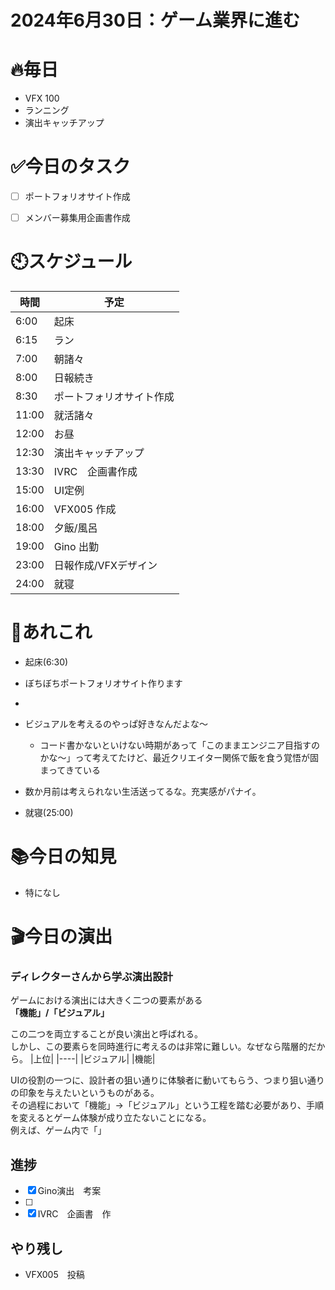 # 2024年6月30日：ゲーム業界に進む

# 🔥毎日
- VFX 100
- ランニング
- 演出キャッチアップ

# ✅今日のタスク
- [ ] ポートフォリオサイト作成
- [ ] メンバー募集用企画書作成


# 🕙スケジュール
| 時間 |  予定 |
|----|----|
|6:00|起床|
|6:15|ラン|
|7:00|朝諸々|
|8:00|日報続き|
|8:30|ポートフォリオサイト作成|
|11:00|就活諸々|
|12:00|お昼|
|12:30|演出キャッチアップ|
|13:30|IVRC　企画書作成|
|15:00|UI定例|
|16:00|VFX005 作成|
|18:00|夕飯/風呂|
|19:00|Gino 出勤|
|23:00|日報作成/VFXデザイン|
|24:00|就寝|


# 📌あれこれ
- 起床(6:30)

- ぼちぼちポートフォリオサイト作ります

- 
- ビジュアルを考えるのやっぱ好きなんだよな～
    - コード書かないといけない時期があって「このままエンジニア目指すのかな～」って考えてたけど、最近クリエイター関係で飯を食う覚悟が固まってきている
 
- 数か月前は考えられない生活送ってるな。充実感がパナイ。
- 就寝(25:00)


# 📚今日の知見
- 特になし
# 🎬今日の演出
### ディレクターさんから学ぶ演出設計

ゲームにおける演出には大きく二つの要素がある<br>
**「機能」/「ビジュアル」**

この二つを両立することが良い演出と呼ばれる。<br>
しかし、この要素らを同時進行に考えるのは非常に難しい。なぜなら階層的だから。
|上位|
|----|
|ビジュアル|
|機能|

UIの役割の一つに、設計者の狙い通りに体験者に動いてもらう、つまり狙い通りの印象を与えたいというものがある。<br>
その過程において「機能」→「ビジュアル」という工程を踏む必要があり、手順を変えるとゲーム体験が成り立たないことになる。<br>
例えば、ゲーム内で「」

## 進捗
- [x] Gino演出　考案
- [ ] 
- [x] IVRC　企画書　作

## やり残し
- VFX005　投稿
